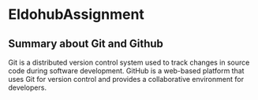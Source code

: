 # EldohubAssignment
## Summary about Git and Github
Git is a distributed version control system used to track changes in source code during software development. GitHub is a web-based platform that uses Git for version control and provides a collaborative environment for developers.
